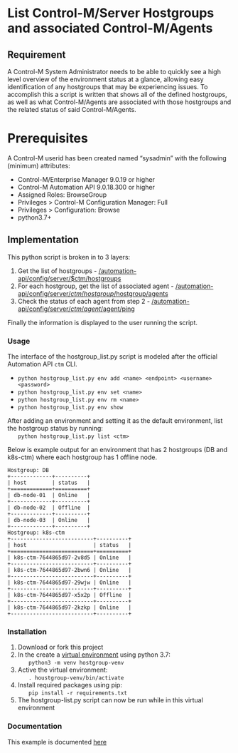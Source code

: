 # List Control-M/Server Hostgroups and associated Control-M/Agents
## Requirement
A Control-M System Administrator needs to be able to quickly see a high level overview of the environment status at a glance, allowing easy identification of any hostgroups that may be experiencing issues. To accomplish this a script is written that shows all of the defined hostgroups, as well as what Control-M/Agents are associated with those hostgroups and the related status of said Control-M/Agents.

# Prerequisites
A Control-M userid has been created named “sysadmin” with the following (minimum) attributes:

* Control-M/Enterprise Manager 9.0.19 or higher
* Control-M Automation API 9.0.18.300 or higher
* Assigned Roles: BrowseGroup
* Privileges > Control-M Configuration Manager: Full
* Privileges > Configuration: Browse
* python3.7+

## Implementation
This python script is broken in to 3 layers:
1.  Get the list of hostgroups - [/automation-api/config/server/$ctm/hostgroups](https://docs.bmc.com/docs/display/workloadautomation/API+Services+-+Config+service#Configservice-configserver:hostgroups::get)
2.  For each hostgroup, get the list of associated agent - [/automation-api/config/server/$ctm/hostgroup/$hostgroup/agents](https://docs.bmc.com/docs/display/workloadautomation/API+Services+-+Config+service#Configservice-configserver:hostgroup:agents::get)
3.  Check the status of each agent from step 2 - [/automation-api/config/server/$ctm/agent/$agent/ping](https://docs.bmc.com/docs/display/workloadautomation/API+Services+-+Config+service#Configservice-configserver:agent::ping)

Finally the information is displayed to the user running the script.

### Usage
The interface of the hostgroup_list.py script is modeled after the official Automation API `ctm` CLI.

  - `python hostgroup_list.py env add <name> <endpoint> <username> <password>`
  - `python hostgroup_list.py env set <name>`
  - `python hostgroup_list.py env rm <name>`
  - `python hostgroup_list.py env show`

 After adding an environment and setting it as the default environment, list the hostgroup status by running:   
    &nbsp;&nbsp;&nbsp;&nbsp;&nbsp;&nbsp;```python hostgroup_list.py list <ctm>```

Below is example output for an environment that has 2 hostgroups (DB and k8s-ctm) where each hostgroup has 1 offline node.
 ```
 Hostgroup: DB
+-------------+----------+
| host        | status   |
+=============+==========+
| db-node-01  | Online   |
+-------------+----------+
| db-node-02  | Offline  |
+-------------+----------+
| db-node-03  | Online   |
+-------------+----------+
Hostgroup: k8s-ctm
+--------------------------+----------+
| host                     | status   |
+==========================+==========+
| k8s-ctm-7644865d97-2v8d5 | Online   |
+--------------------------+----------+
| k8s-ctm-7644865d97-2bwn6 | Online   |
+--------------------------+----------+
| k8s-ctm-7644865d97-29wjw | Online   |
+--------------------------+----------+
| k8s-ctm-7644865d97-x5x2p | Offline  |
+--------------------------+----------+
| k8s-ctm-7644865d97-2kzkp | Online   |
+--------------------------+----------+
```

### Installation
1. Download or fork this project
2. In the create a [virtual environment](https://docs.python.org/3/tutorial/venv.html) using python 3.7:  
    &nbsp;&nbsp;&nbsp;&nbsp;&nbsp;&nbsp;```python3 -m venv hostgroup-venv```
3. Active the virtual environment:  
    &nbsp;&nbsp;&nbsp;&nbsp;&nbsp;&nbsp;```. houstgroup-venv/bin/activate```
4. Install required packages using pip:  
    &nbsp;&nbsp;&nbsp;&nbsp;&nbsp;&nbsp;```pip install -r requirements.txt```
5. The hostgroup-list.py script can now be run while in this virtual environment

### Documentation
This example is documented [here](./code-doc.md)
